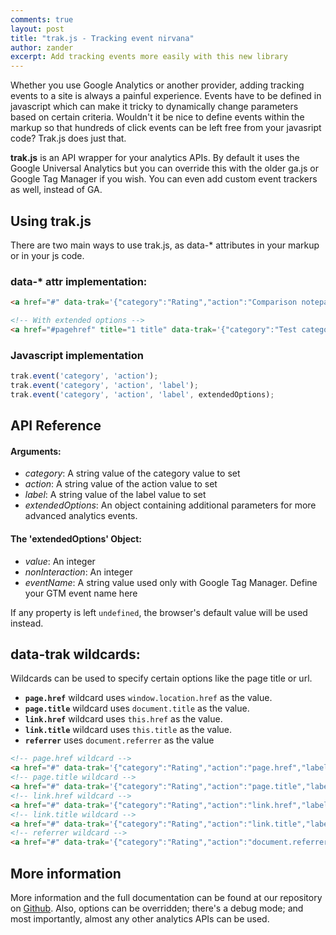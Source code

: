 ```yaml
---
comments: true
layout: post
title: "trak.js - Tracking event nirvana"
author: zander
excerpt: Add tracking events more easily with this new library
---
```

Whether you use Google Analytics or another provider, adding tracking events to a site is always a painful experience. Events have to be defined in javascript which can make it tricky to dynamically change parameters based on certain criteria. Wouldn't it be nice to define events within the markup so that hundreds of click events can be left free from your javasript code? Trak.js does just that.

**trak.js** is an API wrapper for your analytics APIs. By default it uses the Google Universal Analytics but you can override this with the older ga.js or Google Tag Manager if you wish. You can even add custom event trackers as well, instead of GA.

## Using trak.js
There are two main ways to use trak.js, as data-* attributes in your markup or in your js code.

### data-* attr implementation:
```html
<a href="#" data-trak='{"category":"Rating","action":"Comparison notepad","label":"Up"}'>link</a>

<!-- With extended options -->
<a href="#pagehref" title="1 title" data-trak='{"category":"Test category","action":"Test action","label":"Test label","options":{"eventName":"Event name test"}}'>Data attr test #1</a>
```

### Javascript implementation
```js
trak.event('category', 'action');
trak.event('category', 'action', 'label');
trak.event('category', 'action', 'label', extendedOptions);
```

## API Reference

#### Arguments:
* *category*: A string value of the category value to set<br>
* *action*: A string value of the action value to set<br>
* *label*: A string value of the label value to set<br>
* *extendedOptions*: An object containing additional parameters for more advanced analytics events.

#### The 'extendedOptions' Object:
* *value*: An integer<br>
* *nonInteraction*: An integer<br>
* *eventName*: A string value used only with Google Tag Manager. Define your GTM event name here

If any property is left `undefined`, the browser's default value will be used instead.

## data-trak wildcards:
Wildcards can be used to specify certain options like the page title or url.

* **`page.href`** wildcard uses `window.location.href` as the value.
* **`page.title`** wildcard uses `document.title` as the value.
* **`link.href`** wildcard uses `this.href` as the value.
* **`link.title`** wildcard uses `this.title` as the value.
* **`referrer`** uses `document.referrer` as the value

```html
<!-- page.href wildcard -->
<a href="#" data-trak='{"category":"Rating","action":"page.href","label":"Up"}'>link</a>
<!-- page.title wildcard -->
<a href="#" data-trak='{"category":"Rating","action":"page.title","label":"Up"}'>link</a>
<!-- link.href wildcard -->
<a href="#" data-trak='{"category":"Rating","action":"link.href","label":"Up"}'>link</a>
<!-- link.title wildcard -->
<a href="#" data-trak='{"category":"Rating","action":"link.title","label":"Up"}'>link</a>
<!-- referrer wildcard -->
<a href="#" data-trak='{"category":"Rating","action":"document.referrer","label":"Up"}'>link</a>
```


## More information
More information and the full documentation can be found at our repository on [Github](https://github.com/tmwagency/trak.js). Also, options can be overridden; there's a debug mode; and most importantly, almost any other analytics APIs can be used.
